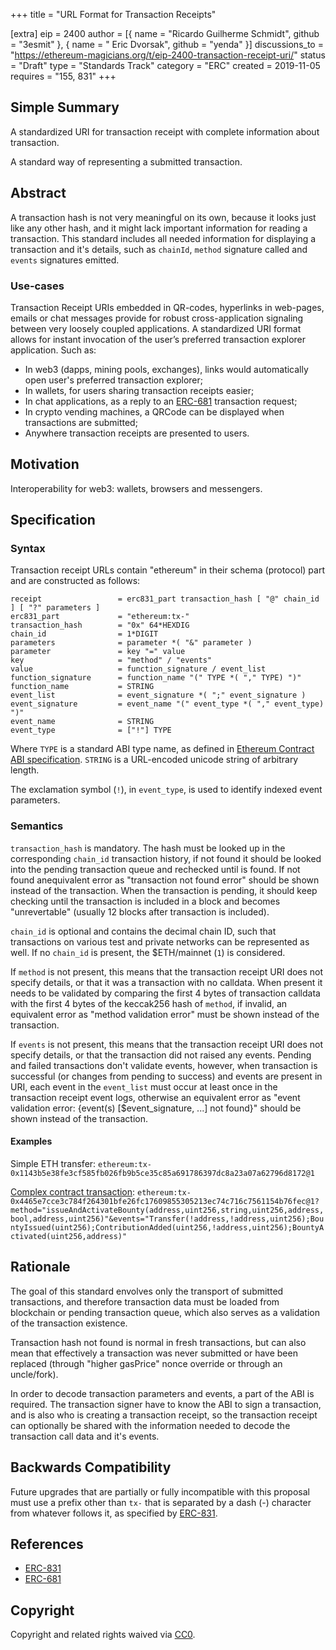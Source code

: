 +++
title = "URL Format for Transaction Receipts"

[extra]
eip = 2400
author = [{ name = "Ricardo Guilherme Schmidt", github = "3esmit" }, { name = " Eric Dvorsak", github = "yenda" }]
discussions_to = "https://ethereum-magicians.org/t/eip-2400-transaction-receipt-uri/"
status = "Draft"
type = "Standards Track"
category = "ERC"
created = 2019-11-05
requires = "155, 831"
+++

## Simple Summary

A standardized URI for transaction receipt with complete information about transaction.

A standard way of representing a submitted transaction.

## Abstract

A transaction hash is not very meaningful on its own, because it looks just like any other hash, and it might lack important information for reading a transaction. 
This standard includes all needed information for displaying a transaction and it's details, such as `chainId`, `method` signature called and `events` signatures emitted.

### Use-cases 

Transaction Receipt URIs embedded in QR-codes, hyperlinks in web-pages, emails or chat messages provide for robust cross-application signaling between very loosely coupled applications. A standardized URI format allows for instant invocation of the user’s preferred transaction explorer application. Such as:

- In web3 (dapps, mining pools, exchanges), links would automatically open user's preferred transaction explorer; 
- In wallets, for users sharing transaction receipts easier; 
- In chat applications, as a reply to an [ERC-681] transaction request;
- In crypto vending machines, a QRCode can be displayed when transactions are submitted;
- Anywhere transaction receipts are presented to users.

## Motivation

Interoperability for web3: wallets, browsers and messengers.

## Specification

### Syntax

Transaction receipt URLs contain "ethereum" in their schema (protocol) part and are constructed as follows:

    receipt                 = erc831_part transaction_hash [ "@" chain_id ] [ "?" parameters ]
    erc831_part             = "ethereum:tx-" 
    transaction_hash        = "0x" 64*HEXDIG 
    chain_id                = 1*DIGIT
    parameters              = parameter *( "&" parameter )
    parameter               = key "=" value
    key                     = "method" / "events"
    value                   = function_signature / event_list
    function_signature      = function_name "(" TYPE *( "," TYPE) ")"
    function_name           = STRING
    event_list              = event_signature *( ";" event_signature )
    event_signature         = event_name "(" event_type *( "," event_type) ")"
    event_name              = STRING
    event_type              = ["!"] TYPE


Where `TYPE` is a standard ABI type name, as defined in [Ethereum Contract ABI specification](https://solidity.readthedocs.io/en/develop/abi-spec.html). `STRING` is a URL-encoded unicode string of arbitrary length.

The exclamation symbol (`!`), in `event_type`, is used to identify indexed event parameters. 

### Semantics

`transaction_hash` is mandatory. The hash must be looked up in the corresponding `chain_id` transaction history, if not found it should be looked into the pending transaction queue and rechecked until is found. If not found anequivalent error as "transaction not found error" should be shown instead of the transaction. When the transaction is pending, it should keep checking until the transaction is included in a block and becomes "unrevertable" (usually 12 blocks after transaction is included).

`chain_id` is optional and contains the decimal chain ID, such that transactions on various test and private networks can be represented as well. If no `chain_id` is present, the $ETH/mainnet (`1`) is considered.

If `method` is not present, this means that the transaction receipt URI does not specify details, or that it was a transaction with no calldata. When present it needs to be validated by comparing the first 4 bytes of transaction calldata with the first 4 bytes of the keccak256 hash of `method`, if invalid, an equivalent error as "method validation error" must be shown instead of the transaction.

If `events` is not present, this means that the transaction receipt URI does not specify details, or that the transaction did not raised any events. Pending and failed transactions don't validate events, however, when transaction is successful (or changes from pending to success) and events are present in URI, each event in the `event_list` must occur at least once in the transaction receipt event logs, otherwise an equivalent error as "event validation error: {event(s) [$event_signature, ...] not found}" should be shown instead of the transaction.  

#### Examples

Simple ETH transfer: 
`ethereum:tx-0x1143b5e38fe3cf585fb026fb9b5ce35c85a691786397dc8a23a07a62796d8172@1`  

[Complex contract transaction](https://etherscan.io/tx/0x4465e7cce3c784f264301bfe26fc17609855305213ec74c716c7561154b76fec#eventlog): 
`ethereum:tx-0x4465e7cce3c784f264301bfe26fc17609855305213ec74c716c7561154b76fec@1?method="issueAndActivateBounty(address,uint256,string,uint256,address,bool,address,uint256)"&events="Transfer(!address,!address,uint256);BountyIssued(uint256);ContributionAdded(uint256,!address,uint256);BountyActivated(uint256,address)"`  

## Rationale

The goal of this standard envolves only the transport of submitted transactions, and therefore transaction data must be loaded from blockchain or pending transaction queue, which also serves as a validation of the transaction existence. 

Transaction hash not found is normal in fresh transactions, but can also mean that effectively a transaction was never submitted or have been replaced (through "higher gasPrice" nonce override or through an uncle/fork). 

In order to decode transaction parameters and events, a part of the ABI is required. The transaction signer have to know the ABI to sign a transaction, and is also who is creating a transaction receipt, so the transaction receipt can optionally be shared with the information needed to decode the transaction call data and it's events. 

## Backwards Compatibility

Future upgrades that are partially or fully incompatible with this proposal must use a prefix other than `tx-` that is separated by a dash (-) character from whatever follows it, as specified by [ERC-831].

## References
    
* [ERC-831]
* [ERC-681]

## Copyright

Copyright and related rights waived via [CC0](https://creativecommons.org/publicdomain/zero/1.0/).

[ERC-831]: https://eips.ethereum.org/EIPS/eip-831
[ERC-681]: https://eips.ethereum.org/EIPS/eip-681
